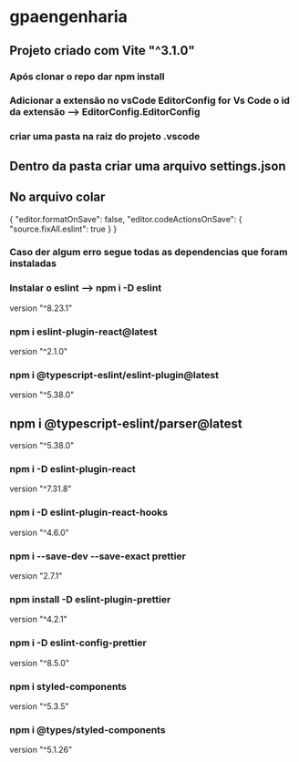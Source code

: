 # gpaengenharia

## Projeto criado com Vite "^3.1.0"

### Após clonar o repo dar npm install

### Adicionar a extensão no vsCode EditorConfig for Vs Code o id da extensão --> EditorConfig.EditorConfig


### criar uma pasta na raiz do projeto .vscode
## Dentro da pasta criar uma arquivo settings.json
## No arquivo colar 
{
  "editor.formatOnSave": false,
  "editor.codeActionsOnSave": {
    "source.fixAll.eslint": true
  }
}

### Caso der algum erro segue todas as dependencias que foram instaladas

### Instalar o eslint --> npm i -D eslint 
  version "^8.23.1"

### npm i eslint-plugin-react@latest 
  version "^2.1.0"

### npm i @typescript-eslint/eslint-plugin@latest 
   version "^5.38.0"

## npm i @typescript-eslint/parser@latest 
   version "^5.38.0"

### npm i -D eslint-plugin-react 
   version "^7.31.8"

### npm i -D eslint-plugin-react-hooks 
   version "^4.6.0"

### npm i --save-dev --save-exact prettier 
   version "2.7.1"  

### npm install  -D eslint-plugin-prettier 
   version "^4.2.1"

### npm i -D eslint-config-prettier 
   version "^8.5.0"

### npm i styled-components
  version "^5.3.5"

### npm i @types/styled-components 
  version "^5.1.26"



